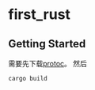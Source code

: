 # first_rust
## Getting Started
需要先下载[protoc](https://github.com/hyperium/tonic?tab=readme-ov-file#dependencies)。
然后
```
cargo build
```
